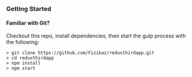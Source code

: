 

### Getting Started


#### Familiar with Git?
Checkout this repo, install dependencies, then start the gulp process with the following:

```
> git clone https://github.com/Fizikaz/reduxthirdapp.git
> cd reduxthirdapp
> npm install
> npm start
```
